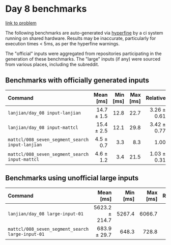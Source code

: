# Day 8 benchmarks

[link to problem](http://adventofcode.com/2021/day/8)

The following benchmarks are auto-generated via [hyperfine](https://github.com/sharkdp/hyperfine) by a ci system running on shared hardware. Results may be inaccurate, particularly for execution times < 5ms, as per the hyperfine warnings.

The "official" inputs were aggregated from repositories participating in the generation of these benchmarks. The "large" inputs (if any) were sourced from various places, including the subreddit.

## Benchmarks with officially generated inputs
| Command | Mean [ms] | Min [ms] | Max [ms] | Relative |
|:---|---:|---:|---:|---:|
| `lanjian/day_08 input-lanjian` | 14.7 ± 1.5 | 12.8 | 22.7 | 3.26 ± 0.61 |
| `lanjian/day_08 input-mattcl` | 15.4 ± 2.5 | 12.1 | 29.8 | 3.42 ± 0.77 |
| `mattcl/008_seven_segment_search input-lanjian` | 4.5 ± 0.7 | 3.3 | 8.3 | 1.00 |
| `mattcl/008_seven_segment_search input-mattcl` | 4.6 ± 1.2 | 3.4 | 21.5 | 1.03 ± 0.31 |
## Benchmarks using unofficial large inputs
| Command | Mean [ms] | Min [ms] | Max [ms] | Relative |
|:---|---:|---:|---:|---:|
| `lanjian/day_08 large-input-01` | 5623.2 ± 214.7 | 5267.4 | 6066.7 | 8.22 ± 0.48 |
| `mattcl/008_seven_segment_search large-input-01` | 683.9 ± 29.7 | 648.3 | 728.8 | 1.00 |
